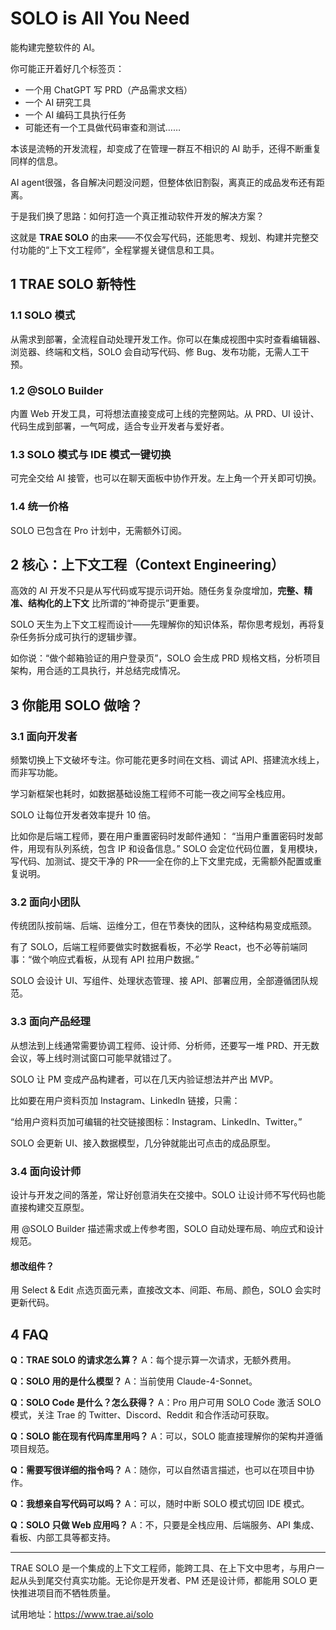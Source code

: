 # SOLO is All You Need

能构建完整软件的 AI。

你可能正开着好几个标签页：

- 一个用 ChatGPT 写 PRD（产品需求文档）
- 一个 AI 研究工具
- 一个 AI 编码工具执行任务
- 可能还有一个工具做代码审查和测试……

本该是流畅的开发流程，却变成了在管理一群互不相识的 AI 助手，还得不断重复同样的信息。

AI agent很强，各自解决问题没问题，但整体依旧割裂，离真正的成品发布还有距离。

于是我们换了思路：如何打造一个真正推动软件开发的解决方案？

这就是 **TRAE SOLO** 的由来——不仅会写代码，还能思考、规划、构建并完整交付功能的“上下文工程师”，全程掌握关键信息和工具。

## 1 TRAE SOLO 新特性

### 1.1 SOLO 模式

从需求到部署，全流程自动处理开发工作。你可以在集成视图中实时查看编辑器、浏览器、终端和文档，SOLO 会自动写代码、修 Bug、发布功能，无需人工干预。

### 1.2 @SOLO Builder

内置 Web 开发工具，可将想法直接变成可上线的完整网站。从 PRD、UI 设计、代码生成到部署，一气呵成，适合专业开发者与爱好者。

### 1.3 SOLO 模式与 IDE 模式一键切换

可完全交给 AI 接管，也可以在聊天面板中协作开发。左上角一个开关即可切换。

### 1.4 统一价格

SOLO 已包含在 Pro 计划中，无需额外订阅。

## 2 核心：上下文工程（Context Engineering）

高效的 AI 开发不只是从写代码或写提示词开始。随任务复杂度增加，**完整、精准、结构化的上下文** 比所谓的“神奇提示”更重要。

SOLO 天生为上下文工程而设计——先理解你的知识体系，帮你思考规划，再将复杂任务拆分成可执行的逻辑步骤。

如你说：“做个邮箱验证的用户登录页”，SOLO 会生成 PRD 规格文档，分析项目架构，用合适的工具执行，并总结完成情况。

## 3 你能用 SOLO 做啥？

### 3.1 面向开发者

频繁切换上下文破坏专注。你可能花更多时间在文档、调试 API、搭建流水线上，而非写功能。

学习新框架也耗时，如数据基础设施工程师不可能一夜之间写全栈应用。

SOLO 让每位开发者效率提升 10 倍。

比如你是后端工程师，要在用户重置密码时发邮件通知：
 “当用户重置密码时发邮件，用现有队列系统，包含 IP 和设备信息。”
 SOLO 会定位代码位置，复用模块，写代码、加测试、提交干净的 PR——全在你的上下文里完成，无需额外配置或重复说明。

### 3.2 面向小团队

传统团队按前端、后端、运维分工，但在节奏快的团队，这种结构易变成瓶颈。

有了 SOLO，后端工程师要做实时数据看板，不必学 React，也不必等前端同事：“做个响应式看板，从现有 API 拉用户数据。”

SOLO 会设计 UI、写组件、处理状态管理、接 API、部署应用，全部遵循团队规范。

### 3.3 面向产品经理

从想法到上线通常需要协调工程师、设计师、分析师，还要写一堆 PRD、开无数会议，等上线时测试窗口可能早就错过了。

SOLO 让 PM 变成产品构建者，可以在几天内验证想法并产出 MVP。

比如要在用户资料页加 Instagram、LinkedIn 链接，只需：

“给用户资料页加可编辑的社交链接图标：Instagram、LinkedIn、Twitter。”

SOLO 会更新 UI、接入数据模型，几分钟就能出可点击的成品原型。

### 3.4 面向设计师

设计与开发之间的落差，常让好创意消失在交接中。SOLO 让设计师不写代码也能直接构建交互原型。

用 @SOLO Builder 描述需求或上传参考图，SOLO 自动处理布局、响应式和设计规范。

#### 想改组件？

用 Select & Edit 点选页面元素，直接改文本、间距、布局、颜色，SOLO 会实时更新代码。

## 4 FAQ

**Q：TRAE SOLO 的请求怎么算？**
 A：每个提示算一次请求，无额外费用。

**Q：SOLO 用的是什么模型？**
 A：当前使用 Claude-4-Sonnet。

**Q：SOLO Code 是什么？怎么获得？**
 A：Pro 用户可用 SOLO Code 激活 SOLO 模式，关注 Trae 的 Twitter、Discord、Reddit 和合作活动可获取。

**Q：SOLO 能在现有代码库里用吗？**
 A：可以，SOLO 能直接理解你的架构并遵循项目规范。

**Q：需要写很详细的指令吗？**
 A：随你，可以自然语言描述，也可以在项目中协作。

**Q：我想亲自写代码可以吗？**
 A：可以，随时中断 SOLO 模式切回 IDE 模式。

**Q：SOLO 只做 Web 应用吗？**
 A：不，只要是全栈应用、后端服务、API 集成、看板、内部工具等都支持。

------

TRAE SOLO 是一个集成的上下文工程师，能跨工具、在上下文中思考，与用户一起从头到尾交付真实功能。无论你是开发者、PM 还是设计师，都能用 SOLO 更快推进项目而不牺牲质量。

试用地址：https://www.trae.ai/solo